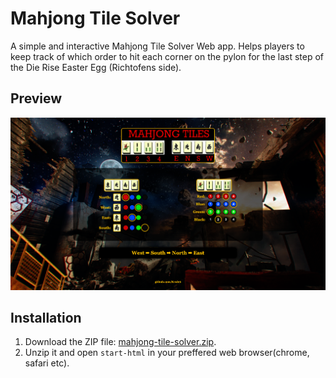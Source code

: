 # Mahjong Tile Solver
A simple and interactive Mahjong Tile Solver Web app. Helps players to keep track of which order to hit each corner on the pylon for the last step of the Die Rise Easter Egg (Richtofens side).
## Preview
![Preview](preview.png)
## Installation
1. Download the ZIP file: [mahjong-tile-solver.zip](mahjong-tile-solver.zip).
2. Unzip it and open `start-html` in your preffered web browser(chrome, safari etc).
